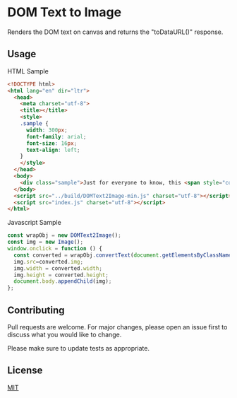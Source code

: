 # DOM Text to Image
Renders the DOM text on canvas and returns the "toDataURL()" response.

## Usage

HTML Sample
```html
<!DOCTYPE html>
<html lang="en" dir="ltr">
  <head>
    <meta charset="utf-8">
    <title></title>
    <style>
    .sample {
      width: 300px;
      font-family: arial;
      font-size: 16px;
      text-align: left;
    }
    </style>
  </head>
  <body>
    <div class="sample">Just for everyone to know, this <span style="color:#ff0000;">application</span> also runs on Android and iOS devices as a native <span style="font-family: verdana;">app and has lots of functionalities</span> into checking the user <b>credentials</b> etc. <span style="color:#0000ff;">Also, it has <span style="font-weight:bold;">offline</span> and <span style="font-style:italic;">online</span> mode.</span> Will provide you details on that when we restart the project. &#206; m∠<span style="font-style:italic;">a</span></div>
  </body>
  <script src="../build/DOMText2Image-min.js" charset="utf-8"></script>
  <script src="index.js" charset="utf-8"></script>
</html>
```
Javascript Sample
```javascript
const wrapObj = new DOMText2Image();
const img = new Image();
window.onclick = function () {
  const converted = wrapObj.convertText(document.getElementsByClassName('sample')[0]);
  img.src=converted.img;
  img.width = converted.width;
  img.height = converted.height;
  document.body.appendChild(img);
};
```
## Contributing
Pull requests are welcome. For major changes, please open an issue first to discuss what you would like to change.

Please make sure to update tests as appropriate.

## License
[MIT](https://choosealicense.com/licenses/mit/)
